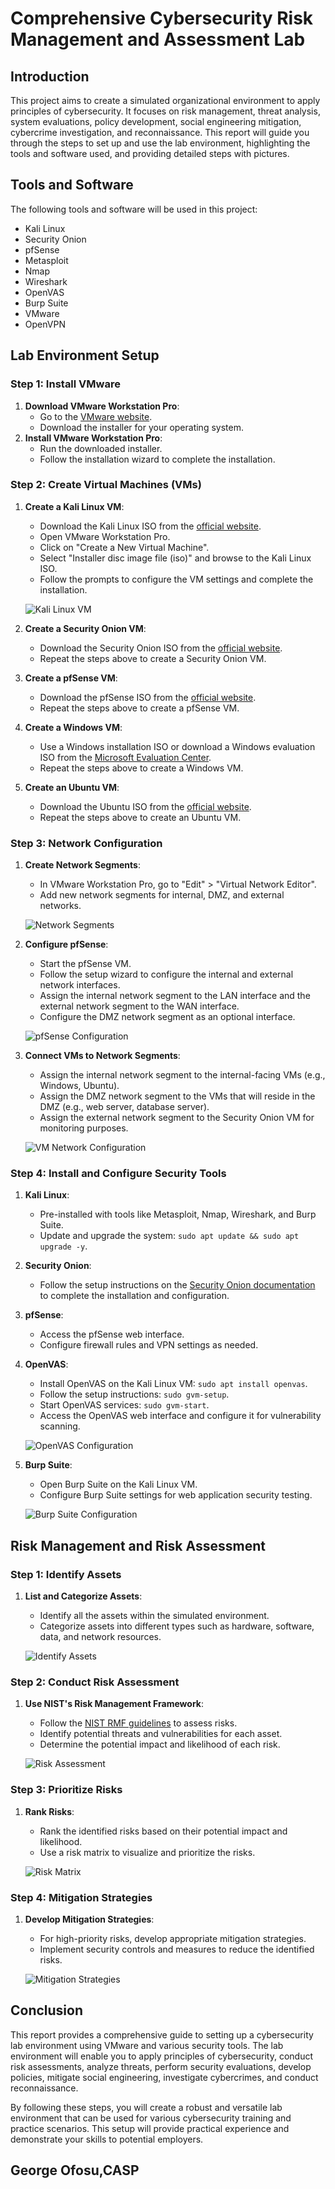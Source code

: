 # Comprehensive Cybersecurity Risk Management and Assessment Lab

## Introduction
This project aims to create a simulated organizational environment to apply principles of cybersecurity. It focuses on risk management, threat analysis, system evaluations, policy development, social engineering mitigation, cybercrime investigation, and reconnaissance. This report will guide you through the steps to set up and use the lab environment, highlighting the tools and software used, and providing detailed steps with pictures.

## Tools and Software
The following tools and software will be used in this project:
- Kali Linux
- Security Onion
- pfSense
- Metasploit
- Nmap
- Wireshark
- OpenVAS
- Burp Suite
- VMware
- OpenVPN

## Lab Environment Setup

### Step 1: Install VMware
1. **Download VMware Workstation Pro**:
   - Go to the [VMware website](https://www.vmware.com/products/workstation-pro/workstation-pro-evaluation.html).
   - Download the installer for your operating system.
2. **Install VMware Workstation Pro**:
   - Run the downloaded installer.
   - Follow the installation wizard to complete the installation.

### Step 2: Create Virtual Machines (VMs)
1. **Create a Kali Linux VM**:
   - Download the Kali Linux ISO from the [official website](https://www.kali.org/downloads/).
   - Open VMware Workstation Pro.
   - Click on "Create a New Virtual Machine".
   - Select "Installer disc image file (iso)" and browse to the Kali Linux ISO.
   - Follow the prompts to configure the VM settings and complete the installation.

   ![Kali Linux VM](images/kali-linux-vm.png)

2. **Create a Security Onion VM**:
   - Download the Security Onion ISO from the [official website](https://securityonionsolutions.com/software/).
   - Repeat the steps above to create a Security Onion VM.

3. **Create a pfSense VM**:
   - Download the pfSense ISO from the [official website](https://www.pfsense.org/download/).
   - Repeat the steps above to create a pfSense VM.

4. **Create a Windows VM**:
   - Use a Windows installation ISO or download a Windows evaluation ISO from the [Microsoft Evaluation Center](https://www.microsoft.com/en-us/evalcenter/).
   - Repeat the steps above to create a Windows VM.

5. **Create an Ubuntu VM**:
   - Download the Ubuntu ISO from the [official website](https://ubuntu.com/download/desktop).
   - Repeat the steps above to create an Ubuntu VM.

### Step 3: Network Configuration
1. **Create Network Segments**:
   - In VMware Workstation Pro, go to "Edit" > "Virtual Network Editor".
   - Add new network segments for internal, DMZ, and external networks.

   ![Network Segments](images/network-segments.png)

2. **Configure pfSense**:
   - Start the pfSense VM.
   - Follow the setup wizard to configure the internal and external network interfaces.
   - Assign the internal network segment to the LAN interface and the external network segment to the WAN interface.
   - Configure the DMZ network segment as an optional interface.

   ![pfSense Configuration](images/pfsense-config.png)

3. **Connect VMs to Network Segments**:
   - Assign the internal network segment to the internal-facing VMs (e.g., Windows, Ubuntu).
   - Assign the DMZ network segment to the VMs that will reside in the DMZ (e.g., web server, database server).
   - Assign the external network segment to the Security Onion VM for monitoring purposes.

   ![VM Network Configuration](images/vm-network-config.png)

### Step 4: Install and Configure Security Tools
1. **Kali Linux**:
   - Pre-installed with tools like Metasploit, Nmap, Wireshark, and Burp Suite.
   - Update and upgrade the system: `sudo apt update && sudo apt upgrade -y`.

2. **Security Onion**:
   - Follow the setup instructions on the [Security Onion documentation](https://docs.securityonion.net/en/2.3/quick-install.html) to complete the installation and configuration.

3. **pfSense**:
   - Access the pfSense web interface.
   - Configure firewall rules and VPN settings as needed.

4. **OpenVAS**:
   - Install OpenVAS on the Kali Linux VM: `sudo apt install openvas`.
   - Follow the setup instructions: `sudo gvm-setup`.
   - Start OpenVAS services: `sudo gvm-start`.
   - Access the OpenVAS web interface and configure it for vulnerability scanning.

   ![OpenVAS Configuration](images/openvas-config.png)

5. **Burp Suite**:
   - Open Burp Suite on the Kali Linux VM.
   - Configure Burp Suite settings for web application security testing.

   ![Burp Suite Configuration](images/burp-suite-config.png)

## Risk Management and Risk Assessment

### Step 1: Identify Assets
1. **List and Categorize Assets**:
   - Identify all the assets within the simulated environment.
   - Categorize assets into different types such as hardware, software, data, and network resources.

   ![Identify Assets](images/identify-assets.png)

### Step 2: Conduct Risk Assessment
1. **Use NIST's Risk Management Framework**:
   - Follow the [NIST RMF guidelines](https://csrc.nist.gov/publications/detail/sp/800-37/rev-2/final) to assess risks.
   - Identify potential threats and vulnerabilities for each asset.
   - Determine the potential impact and likelihood of each risk.

   ![Risk Assessment](images/risk-assessment.png)

### Step 3: Prioritize Risks
1. **Rank Risks**:
   - Rank the identified risks based on their potential impact and likelihood.
   - Use a risk matrix to visualize and prioritize the risks.

   ![Risk Matrix](images/risk-matrix.png)

### Step 4: Mitigation Strategies
1. **Develop Mitigation Strategies**:
   - For high-priority risks, develop appropriate mitigation strategies.
   - Implement security controls and measures to reduce the identified risks.

   ![Mitigation Strategies](images/mitigation-strategies.png)

## Conclusion
This report provides a comprehensive guide to setting up a cybersecurity lab environment using VMware and various security tools. The lab environment will enable you to apply principles of cybersecurity, conduct risk assessments, analyze threats, perform security evaluations, develop policies, mitigate social engineering, investigate cybercrimes, and conduct reconnaissance.

By following these steps, you will create a robust and versatile lab environment that can be used for various cybersecurity training and practice scenarios. This setup will provide practical experience and demonstrate your skills to potential employers.

George Ofosu,CASP
---

